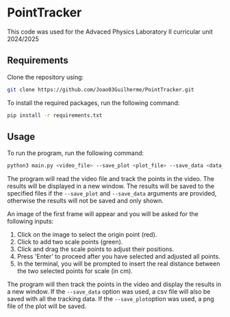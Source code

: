# PointTracker
This code was used for the Advaced Physics Laboratory II curricular unit 2024/2025

## Requirements
Clone the repository using:
```bash
git clone https://github.com/Joao03Guilherme/PointTracker.git
```
To install the required packages, run the following command:
```bash
pip install -r requirements.txt
```

## Usage
To run the program, run the following command:
```bash
python3 main.py <video_file> --save_plot <plot_file> --save_data <data_file>
```

The program will read the video file and track the points in the video. The results will be displayed in a new window. The results will be saved to the specified files if the `--save_plot` and `--save_data` arguments are provided, otherwise the results will not be saved and only shown.

An image of the first frame will appear and you will be asked for the following inputs:
1. Click on the image to select the origin point (red).
2. Click to add two scale points (green).
3. Click and drag the scale points to adjust their positions.
4. Press 'Enter' to proceed after you have selected and adjusted all points.
5. In the terminal, you will be prompted to insert the real distance between the two selected points for scale (in cm).

The program will then track the points in the video and display the results in a new window. If the `--save_data` option was used, a csv file will also be saved with all the tracking data. If the `--save_plot`option was used, a png file of the plot will be saved.
